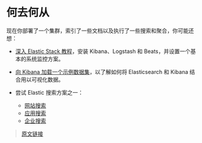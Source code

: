 # 何去何从

现在你部署了一个集群，索引了一些文档以及执行了一些搜索和聚合，你可能还想：

- [深入 Elastic Stack 教程](https://www.elastic.co/guide/en/elastic-stack-get-started/7.11/get-started-elastic-stack.html#install-kibana)，安装 Kibana、Logstash 和 Beats，并设置一个基本的系统监控方案。

- [向 Kibana 加载一个示例数据集](https://www.elastic.co/guide/en/kibana/7.11/add-sample-data.html)，以了解如何将 Elasticsearch 和 Kibana 结合用以可视化数据。

- 尝试 Elastic 搜索方案之一：
  - [网站搜索](https://swiftype.com/documentation/site-search/crawler-quick-start)
  - [应用搜索](https://swiftype.com/documentation/app-search/getting-started)
  - [企业搜索](https://swiftype.com/documentation/enterprise-search/getting-started)

> [原文链接](https://www.elastic.co/guide/en/elasticsearch/reference/current/getting-started-next-steps.html)
